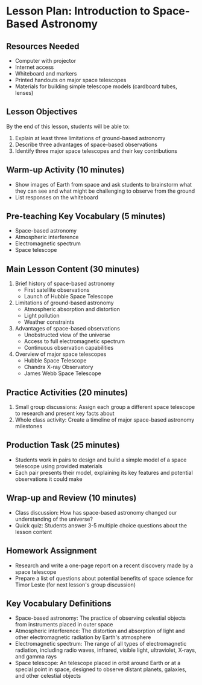 # Lesson Plan: Introduction to Space-Based Astronomy

## Resources Needed
- Computer with projector
- Internet access
- Whiteboard and markers
- Printed handouts on major space telescopes
- Materials for building simple telescope models (cardboard tubes, lenses)

## Lesson Objectives
By the end of this lesson, students will be able to:
1. Explain at least three limitations of ground-based astronomy
2. Describe three advantages of space-based observations
3. Identify three major space telescopes and their key contributions

## Warm-up Activity (10 minutes)
- Show images of Earth from space and ask students to brainstorm what they can see and what might be challenging to observe from the ground
- List responses on the whiteboard

## Pre-teaching Key Vocabulary (5 minutes)
- Space-based astronomy
- Atmospheric interference
- Electromagnetic spectrum
- Space telescope

## Main Lesson Content (30 minutes)
1. Brief history of space-based astronomy
   - First satellite observations
   - Launch of Hubble Space Telescope
2. Limitations of ground-based astronomy
   - Atmospheric absorption and distortion
   - Light pollution
   - Weather constraints
3. Advantages of space-based observations
   - Unobstructed view of the universe
   - Access to full electromagnetic spectrum
   - Continuous observation capabilities
4. Overview of major space telescopes
   - Hubble Space Telescope
   - Chandra X-ray Observatory
   - James Webb Space Telescope

## Practice Activities (20 minutes)
1. Small group discussions: Assign each group a different space telescope to research and present key facts about
2. Whole class activity: Create a timeline of major space-based astronomy milestones

## Production Task (25 minutes)
- Students work in pairs to design and build a simple model of a space telescope using provided materials
- Each pair presents their model, explaining its key features and potential observations it could make

## Wrap-up and Review (10 minutes)
- Class discussion: How has space-based astronomy changed our understanding of the universe?
- Quick quiz: Students answer 3-5 multiple choice questions about the lesson content

## Homework Assignment
- Research and write a one-page report on a recent discovery made by a space telescope
- Prepare a list of questions about potential benefits of space science for Timor Leste (for next lesson's group discussion)

## Key Vocabulary Definitions
- Space-based astronomy: The practice of observing celestial objects from instruments placed in outer space
- Atmospheric interference: The distortion and absorption of light and other electromagnetic radiation by Earth's atmosphere
- Electromagnetic spectrum: The range of all types of electromagnetic radiation, including radio waves, infrared, visible light, ultraviolet, X-rays, and gamma rays
- Space telescope: An telescope placed in orbit around Earth or at a special point in space, designed to observe distant planets, galaxies, and other celestial objects